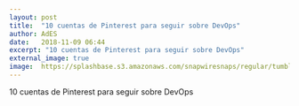 ```yaml
---
layout: post
title:  "10 cuentas de Pinterest para seguir sobre DevOps"
author: AdES
date:   2018-11-09 06:44
excerpt: "10 cuentas de Pinterest para seguir sobre DevOps"
external_image: true
image:  https://splashbase.s3.amazonaws.com/snapwiresnaps/regular/tumblr_nnu7eca22f1teue7jo1_1280.jpg
---
```

10 cuentas de Pinterest para seguir sobre DevOps